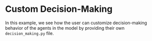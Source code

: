 # Custom Decision-Making

In this example, we see how the user can customize decision-making behavior of the agents in the model by providing their own `decision_making.py` file.
